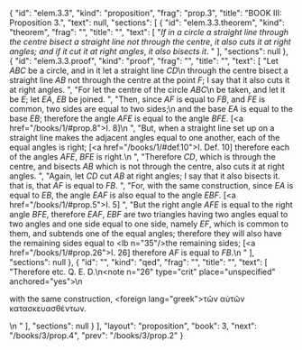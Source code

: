 {
  "id": "elem.3.3",
  "kind": "proposition",
  "frag": "prop.3",
  "title": "BOOK III: Proposition 3.",
  "text": null,
  "sections": [
    {
      "id": "elem.3.3.theorem",
      "kind": "theorem",
      "frag": "",
      "title": "",
      "text": [
        "<var>If in a circle a straight line through the centre bisect a straight line not through the centre</var>, <var>it also cuts it at right angles; and if it cut it at right angles</var>, <var>it also bisects it</var>. "
      ],
      "sections": null
    },
    {
      "id": "elem.3.3.proof",
      "kind": "proof",
      "frag": "",
      "title": "",
      "text": [
        "Let <var>ABC</var> be a circle, and in it let a straight line <var>CD</var>\n       through the centre bisect a straight line <var>AB</var> not through the centre at the point <var>F</var>;  I say that it also cuts it at right angles. ",
        "For let the centre of the circle <var>ABC</var>\n       be taken, and let it be <var>E</var>; let <var>EA</var>, <var>EB</var> be joined. ",
        "Then, since <var>AF</var> is equal to <var>FB</var>, and <var>FE</var> is common, two sides are equal to two sides;\n       and the base <var>EA</var> is equal to the base <var>EB</var>; therefore the angle <var>AFE</var> is equal to the angle <var>BFE</var>. [<a href=\"/books/1/#prop.8\">I. 8</a>]\n      ",
        "But, when a straight line set up on a straight line makes the adjacent angles equal to one another, each of the equal angles is right; [<a href=\"/books/1/#def.10\">I. Def. 10</a>] therefore each of the angles <var>AFE</var>, <var>BFE</var> is right.\n      ",
        "Therefore <var>CD</var>, which is through the centre, and bisects <var>AB</var> which is not through the centre, also cuts it at right angles. ",
        "Again, let <var>CD</var> cut <var>AB</var> at right angles; I say that it also bisects it. that is, that <var>AF</var> is equal to <var>FB</var>. ",
        "For, with the same construction, since <var>EA</var> is equal to <var>EB</var>, the angle <var>EAF</var> is also equal to the angle <var>EBF</var>. [<a href=\"/books/1/#prop.5\">I. 5</a>] ",
        "But the right angle <var>AFE</var> is equal to the right angle <var>BFE</var>, therefore <var>EAF</var>, <var>EBF</var> are two triangles having two angles equal to two angles and one side equal to one side, namely <var>EF</var>, which is common to them, and subtends one of the equal angles; therefore they will also have the remaining sides equal to <lb n=\"35\"/>the remaining sides; [<a href=\"/books/1/#prop.26\">I. 26</a>] therefore <var>AF</var> is equal to <var>FB</var>.\n      "
      ],
      "sections": null
    },
    {
      "id": "",
      "kind": "qed",
      "frag": "",
      "title": "",
      "text": [
        "Therefore etc. Q. E. D.\n<note n=\"26\" type=\"crit\" place=\"unspecified\" anchored=\"yes\">\n        <p>with the same construction, <foreign lang=\"greek\">τῶν αὐτῶν κατασκευασθέντων</foreign>.</p>\n       </note>"
      ],
      "sections": null
    }
  ],
  "layout": "proposition",
  "book": 3,
  "next": "/books/3/prop.4",
  "prev": "/books/3/prop.2"
}
